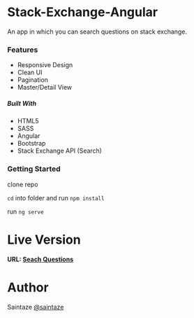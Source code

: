 # Stack-Exchange-Angular
An app in which you can search questions on stack exchange.

### Features
+ Responsive Design
+ Clean UI
+ Pagination
+ Master/Detail View

##### Built With
+ HTML5
+ SASS
+ Angular
+ Bootstrap
+ Stack Exchange API (Search)

### Getting Started
clone repo

`cd` into folder and run `npm install`

run `ng serve`

# Live Version
#### URL: [Seach Questions](https://stack-exchange-angular.vercel.app/questions)

# Author
Saintaze [@saintaze](https://github.com/saintaze/)
